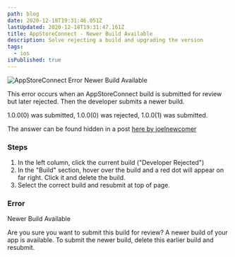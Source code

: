 ```yaml
---
path: blog
date: 2020-12-18T19:31:46.051Z
lastUpdated: 2020-12-18T19:31:47.161Z
title: AppStoreConnect - Newer Build Available
description: Solve rejecting a build and upgrading the version
tags:
  - ios
isPublished: true
---
```


![AppStoreConnect Error Newer Build Available](https://marcusmth.com/assets/newer_build_available.png)

This error occurs when an AppStoreConnect build is submitted for review but later rejected. Then the developer submits a newer build.

1.0.0(0) was submitted, 1.0.0(0) was rejected, 1.0.0(1) was submitted.

The answer can be found hidden in a post [here by joelnewcomer](https://developer.apple.com/forums/thread/26985?answerId=160458022#160458022)

### Steps

1. In the left column, click the current build ("Developer Rejected")
2. In the "Build" section, hover over the build and a red dot will appear on far right. Click it and delete the build.
3. Select the correct build and resubmit at top of page.

### Error

Newer Build Available

Are you sure you want to submit this build for review? A newer build of your app is available. To submit the newer build, delete this earlier build and resubmit.
